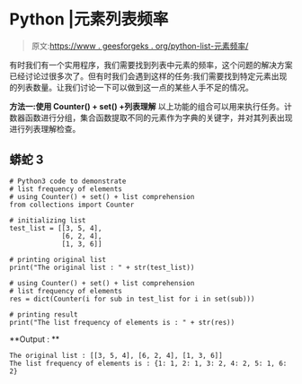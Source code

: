 # Python |元素列表频率

> 原文:[https://www . geesforgeks . org/python-list-元素频率/](https://www.geeksforgeeks.org/python-list-frequency-of-elements/)

有时我们有一个实用程序，我们需要找到列表中元素的频率，这个问题的解决方案已经讨论过很多次了。但有时我们会遇到这样的任务:我们需要找到特定元素出现的列表数量。让我们讨论一下可以做到这一点的某些人手不足的情况。

**方法一:使用 Counter() + set() +列表理解**
以上功能的组合可以用来执行任务。计数器函数进行分组，集合函数提取不同的元素作为字典的关键字，并对其列表出现进行列表理解检查。

## 蟒蛇 3

```
# Python3 code to demonstrate
# list frequency of elements
# using Counter() + set() + list comprehension
from collections import Counter

# initializing list
test_list = [[3, 5, 4],
             [6, 2, 4],
             [1, 3, 6]]

# printing original list
print("The original list : " + str(test_list))

# using Counter() + set() + list comprehension
# list frequency of elements
res = dict(Counter(i for sub in test_list for i in set(sub)))

# printing result
print("The list frequency of elements is : " + str(res))
```

**Output : **

```
The original list : [[3, 5, 4], [6, 2, 4], [1, 3, 6]]
The list frequency of elements is : {1: 1, 2: 1, 3: 2, 4: 2, 5: 1, 6: 2}
```